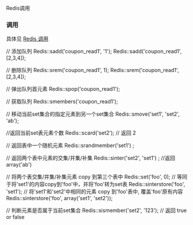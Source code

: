 Redis调用

### 调用
具体见 [Redis 调用](https://segmentfault.com/a/1190000009695841)

// 添加队列
Redis::sadd('coupon_read1', '1');
Redis::sadd('coupon_read1', [2,3,4]);

// 删除队列
Redis::srem('coupon_read1', 1);
Redis::srem('coupon_read1', [2,3,4]);

// 弹出队列首元素
Redis::spop('coupon_read1');

// 获取队列
Redis::smembers('coupon_read1');

// 移动当前set集合的指定元素到另一个set集合
Redis::smove('set1', 'set2', 'ab');

//返回当前set表元素个数
Redis::scard('set2'); // 返回 2

// 返回表中一个随机元素
Redis::srandmember('set1') ;

// 返回两个表中元素的交集/并集/补集
Redis::sinter('set2', 'set1') ;  //返回array('ab')

// 将两个表交集/并集/补集元素 copy 到第三个表中
Redis::set('foo', 0);
// 等同于将'set1'的内容copy到'foo'中，并将'foo'转为set表
Redis::sinterstore('foo', 'set1');
// 将'set1'和'set2'中相同的元素 copy 到'foo'表中, 覆盖'foo'原有内容
Redis::sinterstore('foo', array('set1', 'set2'));

// 判断元素是否属于当前set集合
Redis::sismember('set2', '123'); // 返回 true or false
